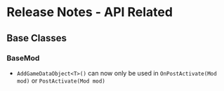 ﻿# Release Notes - API Related

## Base Classes

### BaseMod

- `AddGameDataObject<T>()` can now only be used in `OnPostActivate(Mod mod)` or `PostActivate(Mod mod)`